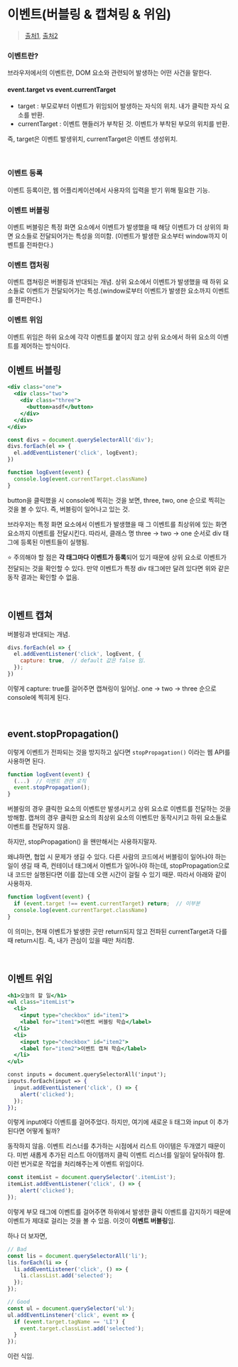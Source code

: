 # 이벤트(버블링 & 캡쳐링 & 위임)

> [출처1](https://joshua1988.github.io/web-development/javascript/event-propagation-delegation/), [출처2](https://poiemaweb.com/js-event)

### 이벤트란?

브라우저에서의 이벤트란, DOM 요소와 관련되어 발생하는 어떤 사건을 말한다.

#### event.target vs event.currentTarget

- target : 부모로부터 이벤트가 위임되어 발생하는 자식의 위치. 내가 클릭한 자식 요소를 반환.
- currentTarget : 이벤트 핸들러가 부착된 것. 이벤트가 부착된 부모의 위치를 반환.

즉, target은 이벤트 발생위치, currentTarget은 이벤트 생성위치.

<br/>

### 이벤트 등록

이벤트 등록이란, 웹 어플리케이션에서 사용자의 입력을 받기 위해 필요한 기능.

### 이벤트 버블링

이벤트 버블링은 특정 화면 요소에서 이벤트가 발생했을 때 해당 이벤트가 더 상위의 화면 요소들로 전달되어가는 특성을 의미함. (이벤트가 발생한 요소부터 window까지 이벤트를 전파한다.)

### 이벤트 캡처링

이벤트 캡쳐링은 버블링과 반대되는 개념. 상위 요소에서 이벤트가 발생했을 때 하위 요소들로 이벤트가 전달되어가는 특성.(window로부터 이벤트가 발생한 요소까지 이벤트를 전파한다.)

### 이벤트 위임

이벤트 위임은 하위 요소에 각각 이벤트를 붙이지 않고 상위 요소에서 하위 요소의 이벤트를 제어하는 방식이다.



## 이벤트 버블링

```jsx
<div class="one">
  <div class="two">
    <div class="three">
      <button>asdf</button>
    </div>
  </div>
</div>

const divs = document.querySelectorAll('div');
divs.forEach(el => {
  el.addEventListener('click', logEvent);
})

function logEvent(event) {
  console.log(event.currentTarget.className)
}
```

button을 클릭했을 시 console에 찍히는 것을 보면, three, two, one 순으로 찍히는 것을 볼 수 있다. 즉, 버블링이 일어나고 있는 것.

브라우저는 특정 화면 요소에서 이벤트가 발생했을 때 그 이벤트를 최상위에 있는 화면 요소까지 이벤트를 전달시킨다. 따라서, 클래스 명 three -> two -> one 순서로 div 태그에 등록된 이벤트들이 실행됨.

⭐️ 주의해야 할 점은 **각 태그마다 이벤트가 등록**되어 있기 때문에 상위 요소로 이벤트가 전달되는 것을 확인할 수 있다. 만약 이벤트가 특정 div 태그에만 달려 있다면 위와 같은 동작 결과는 확인할 수 없음.

<br/>

## 이벤트 캡쳐

버블링과 반대되는 개념.

```js
divs.forEach(el => {
  el.addEventListener('click', logEvent, {
    capture: true,  // default 값은 false 임.
  });
})
```

이렇게 capture: true를 걸어주면 캡쳐링이 일어남. one -> two -> three 순으로 console에 찍히게 된다.

<br/>

## event.stopPropagation()

이렇게 이벤트가 전파되는 것을 방지하고 싶다면 `stopPropagation()` 이라는 웹 API를 사용하면 된다.

```js
function logEvent(event) {
  (...)  // 이벤트 관련 로직
  event.stopPropagation();
}
```

버블링의 경우 클릭한 요소의 이벤트만 발생시키고 상위 요소로 이벤트를 전달하는 것을 방해함. 캡쳐의 경우 클릭한 요소의 최상위 요소의 이벤트만 동작시키고 하위 요소들로 이벤트를 전달하지 않음.

하지만, stopPropagation() 을 왠만해서는 사용하지말자.

왜냐하면, 협업 시 문제가 생길 수 있다. 다른 사람의 코드에서 버블링이 일어나야 하는 일이 생길 때 즉, 컨테이너 태그에서 이벤트가 일어나야 하는데, stopPropagation으로 내 코드만 실행된다면 이를 잡는데 오랜 시간이 걸릴 수 있기 때문. 따라서 아래와 같이 사용하자.

```js
function logEvent(event) {
  if (event.target !== event.currentTarget) return;  // 이부분
  console.log(event.currentTarget.className)
}
```

이 의미는, 현재 이벤트가 발생한 곳만 return되지 않고 전파된 currentTarget과 다를 때 return시킴. 즉, 내가 관심이 있을 때만 처리함.

<br/>

## 이벤트 위임

```jsx
<h1>오늘의 할 일</h1>
<ul class="itemList">
  <li>
    <input type="checkbox" id="item1">
    <label for="item1">이벤트 버블링 학습</label>
  </li>
  <li>
    <input type="checkbox" id="item2">
    <label for="item2">이벤트 캡쳐 학습</label>
  </li>
</ul>

const inputs = document.querySelectorAll('input');
inputs.forEach(input => {
  input.addEventListener('click', () => {
    alert('clicked');
  });
});
```

이렇게 input에다 이벤트를 걸어주었다. 하지만, 여기에 새로운 li 태그와 input 이 추가된다면 어떻게 될까?

동작하지 않음. 이벤트 리스너를 추가하는 시점에서 리스트 아이템은 두개였기 때문이다. 미번 새롭게 추가된 리스트 아이템까지 클릭 이벤트 리스너를 일일이 달아줘야 함. 이런 번거로운 작업을 처리해주는게 이벤트 위임이다.

```js
const itemList = document.querySelector('.itemList');
itemList.addEventListener('click', () => {
	alert('clicked');
});
```

이렇게 부모 태그에 이벤트를 걸어주면 하위에서 발생한 클릭 이벤트를 감지하기 때문에 이벤트가 제대로 걸리는 것을 볼 수 있음. 이것이 **이벤트 버블링**임.

하나 더 보자면,

```js
// Bad
const lis = document.querySelectorAll('li');
lis.forEach(li => {
  li.addEventListener('click', () => {
    li.classList.add('selected');
  });
});

// Good
const ul = document.querySelector('ul');
ul.addEventLinstener('click', event => {
  if (event.target.tagName == 'LI') {
    event.target.classList.add('selected');
  }
});
```

이런 식임.

